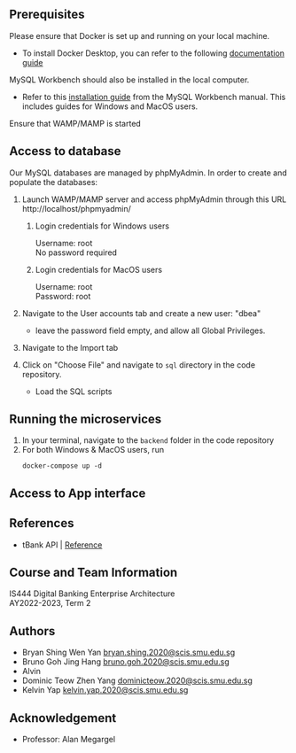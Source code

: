  ## Prerequisites ##

Please ensure that Docker is set up and running on your local machine. 
  * To install Docker Desktop, you can refer to the following [documentation guide](https://docs.google.com/document/d/1hSqhVbgbclf-eOvBx5BQhaTJHxbUSUN4wZTrLNUMyUk/edit#heading=h.xz50kzoisdio)
  
MySQL Workbench should also be installed in the local computer. 
   * Refer to this [installation guide](https://dev.mysql.com/doc/workbench/en/wb-installing.html) from the MySQL Workbench manual. This includes guides for Windows and MacOS users. 

Ensure that WAMP/MAMP is started

## Access to database ##

Our MySQL databases are managed by phpMyAdmin. In order to create and populate the databases:

   1. Launch WAMP/MAMP server and access phpMyAdmin through this URL http://localhost/phpmyadmin/

      1. Login credentials for Windows users

         Username: root<br>
         No password required<br>

      2. Login credentials for MacOS users

         Username: root<br>
         Password: root<br>
   
   2. Navigate to the User accounts tab and create a new user: "dbea"
      
       * leave the password field empty, and allow all Global Privileges.

   3. Navigate to the Import tab

      

   4. Click on "Choose File" and navigate to ```sql``` directory in the code repository.

      * Load the SQL scripts
      
## Running the microservices ##
 1. In your terminal, navigate to the ```backend``` folder in the code repository
 2. For both Windows & MacOS users, run
       ```
       docker-compose up -d
       ```

## Access to App interface ##



## References ##

   * tBank API | [Reference](http://tbankonline.com/SMUtBank_API_Help/API%20Documentation.html)

## Course and Team Information ##

IS444 Digital Banking Enterprise Architecture<br>
AY2022-2023, Term 2<br>

## Authors ##

* Bryan Shing Wen Yan bryan.shing.2020@scis.smu.edu.sg<br>
* Bruno Goh Jing Hang bruno.goh.2020@scis.smu.edu.sg<br>
* Alvin<br>
* Dominic Teow Zhen Yang dominicteow.2020@scis.smu.edu.sg<br>
* Kelvin Yap kelvin.yap.2020@scis.smu.edu.sg

## Acknowledgement ##

* Professor: Alan Megargel
